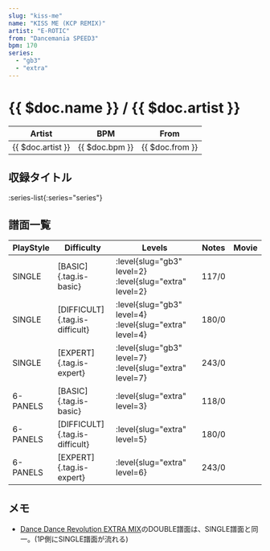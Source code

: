 ```yaml
---
slug: "kiss-me"
name: "KISS ME (KCP REMIX)"
artist: "E-ROTIC"
from: "Dancemania SPEED3"
bpm: 170
series:
  - "gb3"
  - "extra"
---
```


# {{ $doc.name }} / {{ $doc.artist }}

|Artist|BPM|From|
|------|---|----|
|{{ $doc.artist }}|{{ $doc.bpm }}|{{ $doc.from }}|

## 収録タイトル

:series-list{:series="series"}

## 譜面一覧

|PlayStyle|Difficulty|Levels|Notes|Movie|
|---------|----------|------|-----|-----|
|SINGLE|[BASIC]{.tag.is-basic}|<div class="field is-grouped is-grouped-multiline"> :level{slug="gb3" level=2} :level{slug="extra" level=2}</div>|117/0||
|SINGLE|[DIFFICULT]{.tag.is-difficult}|<div class="field is-grouped is-grouped-multiline"> :level{slug="gb3" level=4} :level{slug="extra" level=4}</div>|180/0||
|SINGLE|[EXPERT]{.tag.is-expert}|<div class="field is-grouped is-grouped-multiline"> :level{slug="gb3" level=7} :level{slug="extra" level=7}</div>|243/0||
|6-PANELS|[BASIC]{.tag.is-basic}|<div class="field is-grouped is-grouped-multiline"> :level{slug="extra" level=3}</div>|118/0||
|6-PANELS|[DIFFICULT]{.tag.is-difficult}|<div class="field is-grouped is-grouped-multiline"> :level{slug="extra" level=5}</div>|180/0||
|6-PANELS|[EXPERT]{.tag.is-expert}|<div class="field is-grouped is-grouped-multiline"> :level{slug="extra" level=6}</div>|243/0||

## メモ

- [Dance Dance Revolution EXTRA MIX](/series/extra)のDOUBLE譜面は、SINGLE譜面と同一。(1P側にSINGLE譜面が流れる)
